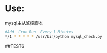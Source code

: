 Use: 
===== 
mysql主从监控脚本
```bash 
#Add  Cron Run  Every 1 Minutes 
*/1 * * * * * /usr/bin/python mysql_check.py 
``` 
##TEST6
